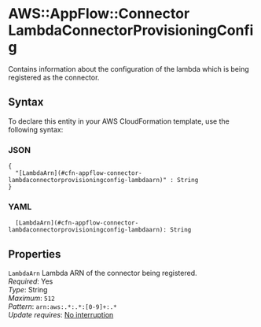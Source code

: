 # AWS::AppFlow::Connector LambdaConnectorProvisioningConfig<a name="aws-properties-appflow-connector-lambdaconnectorprovisioningconfig"></a>

Contains information about the configuration of the lambda which is being registered as the connector\.

## Syntax<a name="aws-properties-appflow-connector-lambdaconnectorprovisioningconfig-syntax"></a>

To declare this entity in your AWS CloudFormation template, use the following syntax:

### JSON<a name="aws-properties-appflow-connector-lambdaconnectorprovisioningconfig-syntax.json"></a>

```
{
  "[LambdaArn](#cfn-appflow-connector-lambdaconnectorprovisioningconfig-lambdaarn)" : String
}
```

### YAML<a name="aws-properties-appflow-connector-lambdaconnectorprovisioningconfig-syntax.yaml"></a>

```
  [LambdaArn](#cfn-appflow-connector-lambdaconnectorprovisioningconfig-lambdaarn): String
```

## Properties<a name="aws-properties-appflow-connector-lambdaconnectorprovisioningconfig-properties"></a>

`LambdaArn` <a name="cfn-appflow-connector-lambdaconnectorprovisioningconfig-lambdaarn"></a>
Lambda ARN of the connector being registered\.  
_Required_: Yes  
_Type_: String  
_Maximum_: `512`  
_Pattern_: `arn:aws:.*:.*:[0-9]+:.*`  
_Update requires_: [No interruption](https://docs.aws.amazon.com/AWSCloudFormation/latest/UserGuide/using-cfn-updating-stacks-update-behaviors.html#update-no-interrupt)
